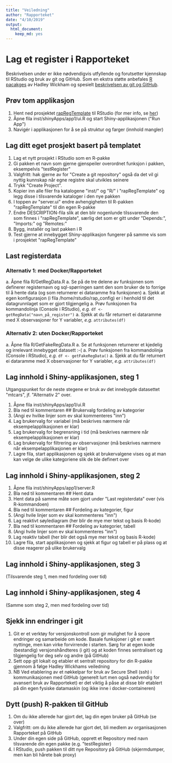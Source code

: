 ```yaml
---
title: "Veiledning"
author: "Rapporteket"
date: "4/10/2019"
output: 
  html_document: 
    keep_md: yes
---
```


# Lag et register i Rapporteket
Beskrivelsen under er ikke nødvendigvis utfyllende og forutsetter kjennskap til RStudio og bruk av git og GitHub. Som en ekstra støtte anbefales [R pacakges](http://r-pkgs.had.co.nz/) av Hadley Wickham og spesielt [beskrivelsen av git og GitHub](http://r-pkgs.had.co.nz/git.html#git-rstudio).

## Prøv tom applikasjon
1. Hent ned prosjektet [rapRegTemplate](https://github.com/Rapporteket/rapRegTemplate) til RStudio (for mer info, se [her](https://support.rstudio.com/hc/en-us/articles/200526207-Using-Projects))
1. Åpne fila inst/shinyApps/app1/ui.R og start Shiny-applikasjonen ("Run App")
1. Navigér i applikasjonen for å se på struktur og farger (innhold mangler)

## Lag ditt eget prosjekt basert på templatet
1. Lag et nytt prosjekt i RStudio som en R-pakke
1. Gi pakken et navn som gjerne gjenspeiler overordnet funksjon i pakken, eksempelvis "testRegister"
1. Valgfritt: hak gjerne av for "Create a git repository" også da det vil gi nyttig kunnskap når egne registre skal utvikles seinere
1. Trykk "Create Project".
1. Kopier inn alle filer fra katalogene "inst/" og "R/" i "rapRegTemplate" og legg disse i tilsvarende kataloger i den nye pakken
1. I toppen av "server.ui" endre avhengigheten til R-pakken "rapRegTemplate" til din egen R-pakke
1. Endre DESCRIPTION-fila slik at den blir nogenlunde tilssvarende den som finnes i "rapRegTemplate", særlig det som er gitt under "Depends:", "Imports:" og "Remotes:"
1. Bygg, installér og last pakken i R
1. Test gjerne at innebygget Shiny-applikasjon fungerer på samme vis som i prosjektet "rapRegTemplate"

## Last registerdata
### Alternativ 1: med Docker/Rapporteket
a. Åpne fila R/GetRegData.R
a. Se på de tre delene av funksjonen som definerer registernavn og sql-spørringen samt den som bruker de to forrige til å hente data (og som returnerer ei dataramme fra funksjonen)
a. Sjekk at egen konfigurasjon (i fila /home/rstudio/rap_config) er i henhold til det datagrunnlaget som er gjort tilgjengelig
a. Prøv funksjonen fra kommandolinja (Console i RStudio), _e.g._ `df <- getRegData("navn_på_register")`
a. Sjekk at du får returnert ei dataramme med X observasjoner for Y variabler, _e.g._ `attributes(df)`

### Alternativ 2: uten Docker/Rapporteket
a. Åpne fila R/GetFakeRegData.R
a. Se at funksjonen returnerer et kjedelig og irrelevant innebygget datasett :-(
a. Prøv funksjonen fra kommandolinja (Console i RStudio), _e.g._ `df <- getFakeRegData()`
a. Sjekk at du får returnert ei dataramme med X observasjoner for Y variabler, _e.g._ `attributes(df)`

## Lag innhold i Shiny-applikasjonen, steg 1
Utgangspunket for de neste stegene er bruk av det innebygde datasettet "mtcars", jf. "Alternativ 2" over.

1. Åpne fila inst/shinyApps/app1/ui.R
1. Bla ned til kommentaren ## Brukervalg fordeling av kategorier
1. (Angi ev hvilke linjer som ev skal kommenteres "inn")
1. Lag brukervalg for variabel (må beskrives nærmere når eksempelapplikasjonen er klar)
1. Lag brukervalg for begrensning i tid (må beskrives nærmere når eksempelapplikasjonen er klar)
1. Lag brukervalg for filtrering av observasjoner (må beskrives nærmere når eksempelapplikasjonen er klar)
1. Lagre fila, start applikasjonen og sjekk at brukervalgene vises og at man kan velge de ulike kategoriene slik de ble definert over

## Lag innhold i Shiny-applikasjonen, steg 2
1. Åpne fila inst/shinyApps/app1/server.R
1. Bla ned til kommentaren ## Hent data
1. Hent data på samme måte som gjort under "Last registerdata" over (vis R-kommandoen)
1. Bla ned til kommentaren ## Fordeling av kategorier, figur
1. (Angi hvile linjer som ev skal kommenteres "inn")
1. Lag reaktivt søylediagram (her blir de mye mer tekst og basis R-kode)
1. Bla ned til kommentaren ## Fordeling av kategorier, tabell
1. (Angi hvile linjer som ev skal kommenteres "inn")
1. Lag reaktiv tabell (her blir det også mye mer tekst og basis R-kode)
1. Lagre fila, start applikasjonen og sjekk at figur og tabell er på plass og at disse reagerer på ulike brukervalg

## Lag innhold i Shiny-applikasjonen, steg 3
(Tilsvarende steg 1, men med fordeling over tid)

## Lag innhold i Shiny-applikasjonen, steg 4
(Samme som steg 2, men med fordeling over tid)

## Sjekk inn endringer i git
1. Git er et verktøy for versjonskontroll som gir mulighet for å spore endringer og samarbeide om kode. Basale funksjoner i git er svært nyttinge, men kan virke forvirrende i starten. Sørg for at egen kode (bestandig) versjonshåndteres (i git) og at koden finnes sentralisert og tilgjengelig for deg selv og andre (på GitHub)
1. Sett opp git lokalt og etabler et sentralt repository for din R-pakke gjennom å følge Hadley Wickhams veiledning
1. NB Ved etablering av et nøkkelpar for bruk av Secure Shell (ssh) i kommunikasjonen med GitHub (generelt lurt men også nødvendig for avansert bruk av Rapporteket) er det viktig å påse at disse blir etablert på din egen fysiske datamaskin (og ikke inne i docker-containeren)


## Dytt (push) R-pakken til GitHub
1. Om du ikke allerede har gjort det, lag din egen bruker på GitHub (se over)
1. Valgfritt: om du ikke allerede har gjort det, bli medlem av organisasjonen Rapporteket på GitHub
1. Under din egen side på GitHub, opprett et Repository med navn tilsvarende din egen pakke (e.g. "testRegister)
1. I RStudio, push pakken til ditt nye Repository på GitHub (skjermdumper, men kan bli hårete bak proxy)
